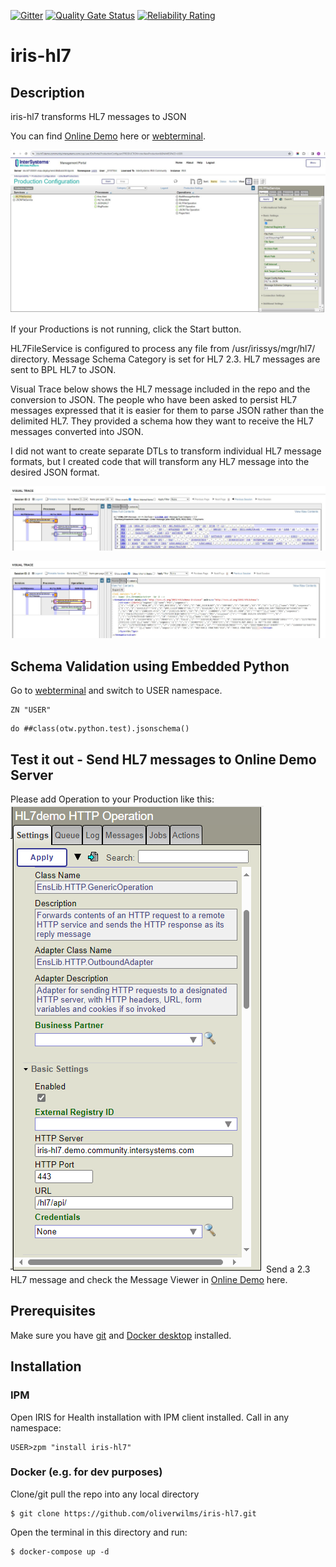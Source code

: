  [![Gitter](https://img.shields.io/badge/Available%20on-Intersystems%20Open%20Exchange-00b2a9.svg)](https://openexchange.intersystems.com/package/iris-hl7)
 [![Quality Gate Status](https://community.objectscriptquality.com/api/project_badges/measure?project=intersystems_iris_community%2Firis-hl7&metric=alert_status)](https://community.objectscriptquality.com/dashboard?id=intersystems_iris_community%2Firis-hl7)
 [![Reliability Rating](https://community.objectscriptquality.com/api/project_badges/measure?project=intersystems_iris_community%2Firis-hl7&metric=reliability_rating)](https://community.objectscriptquality.com/dashboard?id=intersystems_iris_community%2Firis-hl7)

# iris-hl7

## Description
iris-hl7 transforms HL7 messages to JSON

You can find [Online Demo](https://iris-hl7.demo.community.intersystems.com/csp/user/EnsPortal.ProductionConfig.zen?PRODUCTION=otw.NewProduction&$NAMESPACE=USER) here or [webterminal](https://iris-hl7.demo.community.intersystems.com/terminal/).

![screenshot](https://github.com/oliverwilms/bilder/blob/main/iris-hl7.JPG)

If your Productions is not running, click the Start button.

HL7FileService is configured to process any file from /usr/irissys/mgr/hl7/ directory. Message Schema Category is set for HL7 2.3. HL7 messages are sent to BPL HL7 to JSON.

Visual Trace below shows the HL7 message included in the repo and the conversion to JSON.
The people who have been asked to persist HL7 messages expressed that it is easier for them to parse JSON rather than the delimited HL7.
They provided a schema how they want to receive the HL7 messages converted into JSON.

I did not want to create separate DTLs to transform individual HL7 message formats, but I created code that will transform any HL7 message into the desired JSON format.

![screenshot](https://github.com/oliverwilms/bilder/blob/main/iris-hl7_trace_hl7.JPG)

![screenshot](https://github.com/oliverwilms/bilder/blob/main/iris-hl7_trace_json.JPG)

## Schema Validation using Embedded Python

Go to [webterminal](https://iris-hl7.demo.community.intersystems.com/terminal/) and switch to USER namespace.

```
ZN "USER"
```

```
do ##class(otw.python.test).jsonschema()
```

## Test it out - Send HL7 messages to Online Demo Server

Please add Operation to your Production like this:
![screenshot](https://github.com/oliverwilms/bilder/blob/main/HL7demo_HTTP_Operation.PNG)
Send a 2.3 HL7 message and check the Message Viewer in [Online Demo](https://iris-hl7.demo.community.intersystems.com/csp/user/EnsPortal.MessageViewer.zen) here.

## Prerequisites
Make sure you have [git](https://git-scm.com/book/en/v2/Getting-Started-Installing-Git) and [Docker desktop](https://www.docker.com/products/docker-desktop) installed.

## Installation 

### IPM

Open IRIS for Health installation with IPM client installed. Call in any namespace:

```
USER>zpm "install iris-hl7"
```

### Docker (e.g. for dev purposes)

Clone/git pull the repo into any local directory

```
$ git clone https://github.com/oliverwilms/iris-hl7.git
```

Open the terminal in this directory and run:

```
$ docker-compose up -d
```
